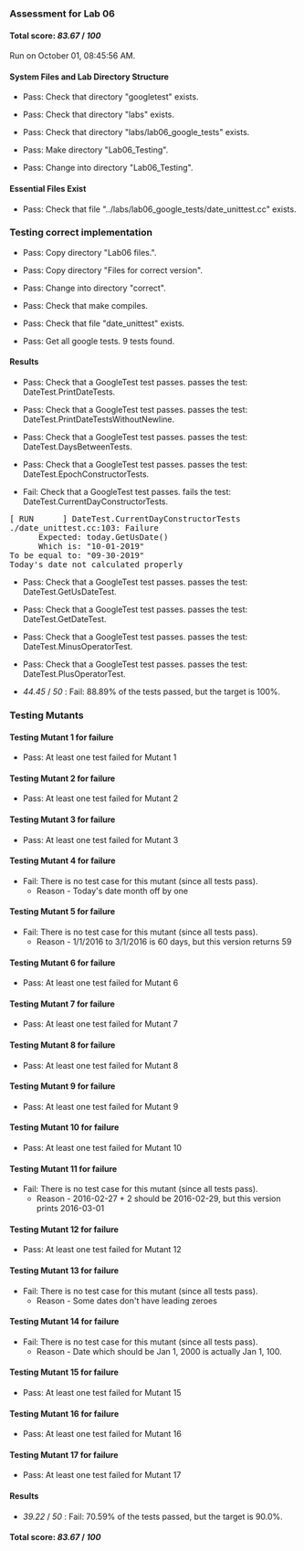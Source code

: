 ### Assessment for Lab 06

#### Total score: _83.67_ / _100_

Run on October 01, 08:45:56 AM.


#### System Files and Lab Directory Structure

+ Pass: Check that directory "googletest" exists.

+ Pass: Check that directory "labs" exists.

+ Pass: Check that directory "labs/lab06_google_tests" exists.

+ Pass: Make directory "Lab06_Testing".

+ Pass: Change into directory "Lab06_Testing".


#### Essential Files Exist

+ Pass: Check that file "../labs/lab06_google_tests/date_unittest.cc" exists.


### Testing correct implementation

+ Pass: Copy directory "Lab06 files.".



+ Pass: Copy directory "Files for correct version".



+ Pass: Change into directory "correct".

+ Pass: Check that make compiles.



+ Pass: Check that file "date_unittest" exists.

+ Pass: Get all google tests.
    9 tests found.




#### Results

+ Pass: Check that a GoogleTest test passes.
    passes the test: DateTest.PrintDateTests.



+ Pass: Check that a GoogleTest test passes.
    passes the test: DateTest.PrintDateTestsWithoutNewline.



+ Pass: Check that a GoogleTest test passes.
    passes the test: DateTest.DaysBetweenTests.



+ Pass: Check that a GoogleTest test passes.
    passes the test: DateTest.EpochConstructorTests.



+ Fail: Check that a GoogleTest test passes.
    fails the test: DateTest.CurrentDayConstructorTests.
<pre>
[ RUN      ] DateTest.CurrentDayConstructorTests
./date_unittest.cc:103: Failure
      Expected: today.GetUsDate()
      Which is: "10-01-2019"
To be equal to: "09-30-2019"
Today's date not calculated properly</pre>



+ Pass: Check that a GoogleTest test passes.
    passes the test: DateTest.GetUsDateTest.



+ Pass: Check that a GoogleTest test passes.
    passes the test: DateTest.GetDateTest.



+ Pass: Check that a GoogleTest test passes.
    passes the test: DateTest.MinusOperatorTest.



+ Pass: Check that a GoogleTest test passes.
    passes the test: DateTest.PlusOperatorTest.



+  _44.45_ / _50_ : Fail: 88.89% of the tests passed, but the target is 100%.


### Testing Mutants


#### Testing Mutant 1 for failure

+ Pass: At least one test failed for Mutant 1


#### Testing Mutant 2 for failure

+ Pass: At least one test failed for Mutant 2


#### Testing Mutant 3 for failure

+ Pass: At least one test failed for Mutant 3


#### Testing Mutant 4 for failure

+ Fail: There is no test case for this mutant (since all tests pass).
   - Reason - Today's date month off by one


#### Testing Mutant 5 for failure

+ Fail: There is no test case for this mutant (since all tests pass).
   - Reason - 1/1/2016 to 3/1/2016 is 60 days, but this version returns 59


#### Testing Mutant 6 for failure

+ Pass: At least one test failed for Mutant 6


#### Testing Mutant 7 for failure

+ Pass: At least one test failed for Mutant 7


#### Testing Mutant 8 for failure

+ Pass: At least one test failed for Mutant 8


#### Testing Mutant 9 for failure

+ Pass: At least one test failed for Mutant 9


#### Testing Mutant 10 for failure

+ Pass: At least one test failed for Mutant 10


#### Testing Mutant 11 for failure

+ Fail: There is no test case for this mutant (since all tests pass).
   - Reason - 2016-02-27 + 2 should be 2016-02-29, but this version prints 2016-03-01


#### Testing Mutant 12 for failure

+ Pass: At least one test failed for Mutant 12


#### Testing Mutant 13 for failure

+ Fail: There is no test case for this mutant (since all tests pass).
   - Reason - Some dates don't have leading zeroes


#### Testing Mutant 14 for failure

+ Fail: There is no test case for this mutant (since all tests pass).
   - Reason - Date which should be Jan 1, 2000 is actually Jan 1, 100.


#### Testing Mutant 15 for failure

+ Pass: At least one test failed for Mutant 15


#### Testing Mutant 16 for failure

+ Pass: At least one test failed for Mutant 16


#### Testing Mutant 17 for failure

+ Pass: At least one test failed for Mutant 17


#### Results

+  _39.22_ / _50_ : Fail: 70.59% of the tests passed, but the target is 90.0%.

#### Total score: _83.67_ / _100_


